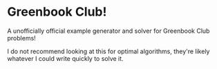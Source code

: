 # Greenbook Club!

A unofficially official example generator and solver for Greenbook Club problems!

I do not recommend looking at this for optimal algorithms, they're likely whatever I could write quickly to solve it.
